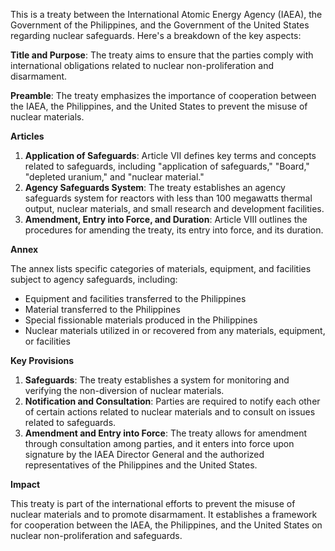 This is a treaty between the International Atomic Energy Agency (IAEA), the Government of the Philippines, and the Government of the United States regarding nuclear safeguards. Here's a breakdown of the key aspects:

**Title and Purpose**: The treaty aims to ensure that the parties comply with international obligations related to nuclear non-proliferation and disarmament.

**Preamble**: The treaty emphasizes the importance of cooperation between the IAEA, the Philippines, and the United States to prevent the misuse of nuclear materials.

**Articles**

1. **Application of Safeguards**: Article VII defines key terms and concepts related to safeguards, including "application of safeguards," "Board," "depleted uranium," and "nuclear material."
2. **Agency Safeguards System**: The treaty establishes an agency safeguards system for reactors with less than 100 megawatts thermal output, nuclear materials, and small research and development facilities.
3. **Amendment, Entry into Force, and Duration**: Article VIII outlines the procedures for amending the treaty, its entry into force, and its duration.

**Annex**

The annex lists specific categories of materials, equipment, and facilities subject to agency safeguards, including:

* Equipment and facilities transferred to the Philippines
* Material transferred to the Philippines
* Special fissionable materials produced in the Philippines
* Nuclear materials utilized in or recovered from any materials, equipment, or facilities

**Key Provisions**

1. **Safeguards**: The treaty establishes a system for monitoring and verifying the non-diversion of nuclear materials.
2. **Notification and Consultation**: Parties are required to notify each other of certain actions related to nuclear materials and to consult on issues related to safeguards.
3. **Amendment and Entry into Force**: The treaty allows for amendment through consultation among parties, and it enters into force upon signature by the IAEA Director General and the authorized representatives of the Philippines and the United States.

**Impact**

This treaty is part of the international efforts to prevent the misuse of nuclear materials and to promote disarmament. It establishes a framework for cooperation between the IAEA, the Philippines, and the United States on nuclear non-proliferation and safeguards.